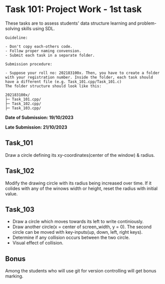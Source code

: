 # Task 101: Project Work - 1st task

These tasks are to assess students' data structure learning and problem-solving skills using SDL.

`Guideline:`

```
- Don't copy each-others code.
- Follow proper naming convension.
- Submit each task in a separate folder.
```

`Submission procedure:`
```
- Suppose your roll no: 202183100x. Then, you have to create a folder with your registration number. Inside the folder, each task should have a different file (e.g. Task_101.cpp/Task_101.c)
The folder structure should look like this:

202183100x/
├─ Task_101.cpp/
├─ Task_102.cpp/
├─ Task_103.cpp/
```

**Date of Submission: 19/10/2023**

**Late Submission: 21/10/2023**

## Task_101

Draw a circle defining its xy-coordinates(center of the window) & radius.

## Task_102

Modify the drawing circle with its radius being increased over time. If it colides with any of the winows width or height, reset the radius with initial value.

## Task_103

- Draw a circle which moves towards its left to write continiously.
- Draw another circle(x = center of screen_width, y = 0). The second circle can be moved with key-inputs(up, down, left, right keys).
- Determine if any collision occurs between the two circle.
- Visual effect of collision.

## Bonus

Among the students who will use git for version controlling will get bonus marking.
